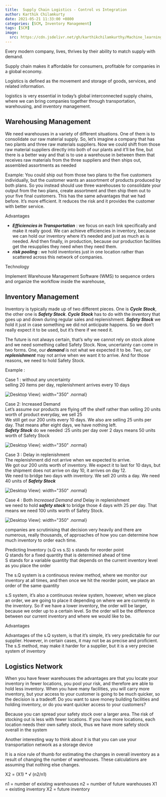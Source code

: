 ```yaml
---
title:  Supply Chain Logistics - Control vs Integration
author: Karthik Chilamkurty
date: 2021-05-21 11:33:00 +0800
categories: [SCM, Inventory Management]
tags: [SCM]
image:
  src: https://cdn.jsdelivr.net/gh/karthikchilamkurthy/Machine_learning@main/Data%20Sources/images/1__hM4uxJvw3V35dirbpbktvA.jpeg
---
```


Every modern company, lives, thrives by their ability to match supply with demand.

Supply chain makes it affordable for consumers, profitable for companies in a global economy.

Logistics is defined as the movement and storage of goods, services, and related information.

logistics is very essential in today’s global interconnected supply chains, where we can bring companies together through transportation, warehousing, and inventory management.

## Warehousing Management  
We need warehouses in a variety of different situations. One of them is to consolidate our raw material supply. So, let’s imagine a company that has two plants and three raw materials suppliers. Now we could shift from those raw material suppliers directly into both of our plants and it’ll be fine, but there is a better way and that is to use a warehouse in between them that receives raw materials from the three suppliers and then ships out, assembled assortments as needed

Example: You could ship out from those two plans to the five customers individually, but the customer wants an assortment of products produced by both plans. So you instead should use three warehouses to consolidate your output from the two plans, create assortment and then ship them out to your five final customers. This has the same advantages that we had before. It’s more efficient. It reduces the risk and it provides the customer with better service.

Advantages

*   **_Efficiencies in Transportation_** : we focus on each link specifically and make it really good. We can achieve efficiencies in inventory, because we can hold our inventory where it’s needed and just as much as is needed. And then finally, in production, because our production facilities get the resupplies they need when they need them.
*   **_risk pooling_**  : we hold inventories just in one location rather than scattered across this network of companies.

Technology

Implement Warehouse Management Software (WMS) to sequence orders and organize the workflow inside the warehouse,

## Inventory Management 

Inventory is typically made up of two different pieces. One is **_Cycle Stock_**, the other one is **_Safety Stock_**. **_Cycle Stock_**  has to do with the inventory that goes up and down during regular sales and replenishment. **_Safety Stock_** we hold it just in case something we did not anticipate happens. So we don’t really expect it to be used, but it’s there if we need it.

The future is not always certain, that’s why we cannot rely on stock alone and we need something called Safety Stock. Now, uncertainty can come in two forms. One, our **_demand_** is not what we expected it to be. Two, our **_replenishment_** may not arrive when we want it to arrive. And for those reasons, we need to hold Safety Stock.

Example :

Case 1 : without any uncertainty  
selling 20 items per day, replenishment arrives every 10 days

![Desktop View](https://cdn.jsdelivr.net/gh/karthikchilamkurthy/Machine_learning@main/Data%20Sources/images/1__ykDtgw4c8cs09QRmFiBRAg.png){: width="350" .normal}

Case 2: Increased Demand  
Let’s assume our products are flying off the shelf rather than selling 20 units worth of product everyday, we sell 25  
We still get our 200 units every 10 days. We also are selling 25 units per day. That means after eight days, we have nothing left.  
**_Safety Stock_** do we needed :25 units per day over 2 days means 50 units worth of Safety Stock

![Desktop View](https://cdn.jsdelivr.net/gh/karthikchilamkurthy/Machine_learning@main/Data%20Sources/images/1__p1k9TCbYMNbxt__pA8__7IIQ.png){: width="350" .normal}

Case 3 : Delay in replenishment  
The replenishment did not arrive when we expected to arrive.  
We got our 200 units worth of inventory. We expect it to last for 10 days, but the shipment does not arrive on day 10, it arrives on day 12.  
We need to bridge two days with inventory. We sell 20 units a day. We need 40 units of **_Safety Stock_**

![Desktop View](https://cdn.jsdelivr.net/gh/karthikchilamkurthy/Machine_learning@main/Data%20Sources/images/1__jLpjR0__6xd6ajdjOEps8Eg.png){: width="350" .normal}

Case 4 : Both _Increased Demand and_ Delay in replenishment  
we need to hold **_safety stock_** to bridge those 4 days with 25 per day. That means we need 100 units worth of Safety Stock.

![Desktop View](https://cdn.jsdelivr.net/gh/karthikchilamkurthy/Machine_learning@main/Data%20Sources/images/1__lWMW5qUgE6DPaVd9F6mrnQ.png){: width="350" .normal}

companies are scrutinising that decision very heavily and there are numerous, really thousands, of approaches of how you can determine how much inventory to order each time.

Predicting Inventory (s.Q vs s.S) 
s stands for reorder point  
Q stands for a fixed quantity that is determined ahead of time  
S stands for a variable quantity that depends on the current inventory level as you place the order

The s.Q system is a continuous review method, where we monitor our inventory at all times, and then once we hit the reorder point, we place an order of the same quantity

s.S system, it’s also a continuous review system, however, when we place an order, we are going to place it depending on where we are currently in the inventory. So if we have a lower inventory, the order will be larger, because we order up to a certain level. So the order will be the difference between our current inventory and where we would like to be.

Advantages

Advantages of the s.Q system, is that it’s simple, it’s very predictable for our supplier. However, in certain cases, it may not be as precise and proficient. The s.S method, may make it harder for a supplier, but it is a very precise system of inventory

## Logistics Network

When you have fewer warehouses the advantages are that you locate your inventory in fewer locations, you pool your risk, and therefore are able to hold less inventory. When you have many facilities, you will carry more inventory, but your access to your customer is going to be much quicker, so the decision is a tradeoff. Do you want to save money building facilities and holding inventory, or do you want quicker access to your customers?

Because you can spread your safety stock over a larger area. The risk of stocking out is less with fewer locations. If you have more locations, each location needs their own safety stock, thus we have more safety stock overall in the system

Another interesting way to think about it is that you can use your transportation network as a storage device

It is a nice rule of thumb for estimating the changes in overall inventory as a result of changing the number of warehouses. These calculations are assuming that nothing else changes.

X2 = (X1) \* √ (n2/n1)

n1 = number of existing warehouses n2 = number of future warehouses X1 = existing inventory X2 = future inventory
